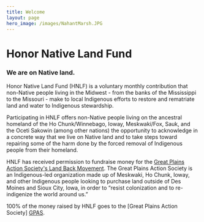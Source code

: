 ```yaml
---
title: Welcome
layout: page
hero_image: /images/NahantMarsh.JPG
---
```


# Honor Native Land Fund

### We are on Native land. 

Honor Native Land Fund (HNLF) is a voluntary monthly contribution that non-Native people living in the Midwest - from the banks of the Mississippi to the Missouri - make to local Indigenous efforts to restore and rematriate land and water to Indigenous stewardship. 

Participating in HNLF offers non-Native people living on the ancestral homeland of the Ho Chunk/Winnebago, Ioway, Meskwaki/Fox, Sauk, and the Oceti Sakowin (among other nations) the opportunity to acknowledge in a concrete way that we live on Native land and to take steps toward repairing some of the harm done by the forced removal of Indigenous people from their homeland.  

HNLF has received permission to fundraise money for the [Great Plains Action Society's Land Back Movement][LB]. The Great Plains Action Society is an Indigenous-led organization made up of Meskwaki, Ho Chunk, Ioway, and other Indigenous people looking to purchase land outside of Des Moines and Sioux City, Iowa, in order to “resist colonization and to re-indigenize the world around us.”

100% of the money raised by HNLF goes to the [Great Plains Action Society] [GPAS].

[GPAS]: https://www.greatplainsaction.org/
[LB]: https://secure.actblue.com/donate/rematriate
